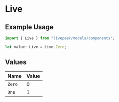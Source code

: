 # Live

## Example Usage

```typescript
import { Live } from "livepeer/models/components";

let value: Live = Live.Zero;
```

## Values

| Name   | Value  |
| ------ | ------ |
| `Zero` | 0      |
| `One`  | 1      |